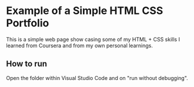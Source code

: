 # Example of a Simple HTML CSS Portfolio

This is a simple web page show casing some of my HTML + CSS skills I learned from Coursera and from my own personal learnings.

## How to run

Open the folder within Visual Studio Code and on "run without debugging". 
